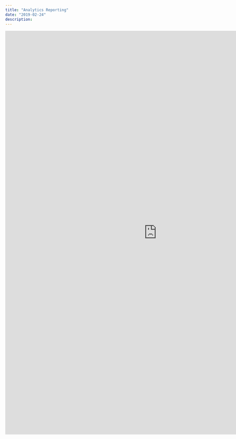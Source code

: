 ```yaml
---
title: "Analytics Reporting"
date: "2019-02-24"
description: 
---
```

<iframe width="960" height="1280" src="https://datastudio.google.com/embed/reporting/1d41QE6kDAqSpnJvP0qE7Y1fo-g7JxGnz/page/tPw8" frameborder="0" style="border:0" allowfullscreen></iframe>